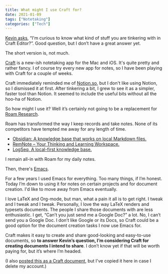```yaml
---
title: What might I use Craft for?
date: 2021-01-09
tags: ["Notetaking"]
categories: ["Tech"]
---
```




[Kevin asks](https://roamresearch.com/#/app/Variably_Distressed/page/01-08-2021), “I'm curious to know what kind of stuff you are tinkering with in Craft Editor?”. Good question, but I don’t have a great answer yet.

The short version is, not much. 

[Craft](https://www.craft.do) is a new-ish notetaking app for the Mac and iOS. It's quite pretty and rather fancy. I of course try every new app for notes, so I have been playing with Craft for a couple of weeks.

Craft immediately reminded me of [Notion.so](https://notion.so), but I don't like using Notion, so I dismissed it at first. After tinkering a bit, I grew to see it as a simpler, faster tool than Notion. It seemed to include the useful bits without all the hoo-ha of Notion.

So how might I use it? Well it’s certainly not going to be a replacement for [Roam Research](https://roamresearch.com/).

Roam has transformed the way I keep records and take notes. None of its competitors have tempted me away for any length of time. 

- [Obsidian: A knowledge base that works on local Markdown files.](https://obsidian.md/)
- [RemNote – Your Thinking and Learning Workspace.](https://www.remnote.io/)
- [LogSeq, A local-first knowledge base.](https://logseq.com/)

I remain all-in with Roam for my daily notes.

Then, there's [Emacs](https://www.gnu.org/software/emacs/).

For a few years I used Emacs for everything. Too many things, if I’m honest. Today I’m down to using it for notes on certain projects and for document creation. I'd like to move away from Emacs eventually.

I love LaTeX and Org-mode, but man, what a pain it all is to get right. I tweak and I tweak and I tweak. Personally, I love the way LaTeX renders and typesets documents. The people I share those documents with are less enthusiastic. I get, “Can’t you just send me a Google Doc?” a lot. No, I can’t send you a Google Doc. I don’t like Google or its Docs, so Craft could be a good option for the document creation tasks I now use Emacs for.

Craft makes it easy to create and share good-looking and easy-to-use documents, so **to answer Kevin’s question, I’m considering Craft for creating documents I intend to share**. I don’t know yet if that will be worth paying for, but it’s where I’m headed.

(I also [posted this as a Craft document](https://www.craft.do/s/EGpE92c2wi93H0), but I've copied it here in case I delete my account.)

